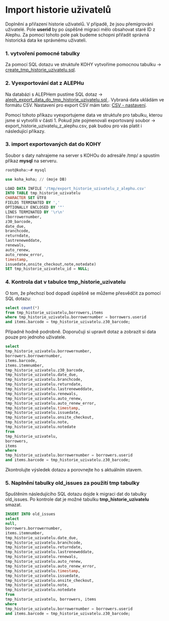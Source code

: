 # Import historie uživatelů

Doplnění a přiřazení historie uživatelů. V případě, že jsou přemigrováni uživatelé. Pole **userid** by po úspěšné migraci mělo obsahovat staré ID z Alephu. Za pomocí tohoto pole pak budeme schopni přiřadit správná historická data ke správnému uživateli.

### 1. vytvoření pomocné tabulky

Za pomocí SQL dotazu ve struktuře KOHY vytvoříme pomocnou tabulku -> [create_tmp_historie_uzivatelu.sql](https://github.com/open-source-knihovna/aleph2koha/blob/master/import_historie_vypujcek_uzivatelu/create_tmp_historie_uzivatelu.sql).

### 2. Vyexportování dat z ALEPHu

Na databázi s ALEPHem pustíme SQL dotaz -> [aleph_export_data_do_tmp_historie_uzivatelu.sql
](https://github.com/open-source-knihovna/aleph2koha/blob/master/import_historie_vypujcek_uzivatelu/aleph_export_data_do_tmp_historie_uzivatelu.sql) . 
Vybraná data ukládám ve formátu CSV. Nastavení pro export CSV mám tato:
[CSV - nastavení](https://github.com/open-source-knihovna/aleph2koha/blob/master/import_historie_vypujcek_uzivatelu/nastaveni_exportu.jpg).

Pomocí tohoto příkazu vyexportujeme data ve struktuře pro tabulku, kterou jsme si vytvořili v části 1. Pokud jste pojmenovali exportovaný soubor -> export_historie_uzivatelu_z_alephu.csv, pak budou pro vás platit i následující příkazy.

### 3. import exportovaných dat do KOHY

Soubor s daty nahrajeme na server s KOHOu do adresáře /tmp/ a spustím příkaz **mysql** na serveru.

```bash
root@koha:~# mysql
```

```sql
use koha_koha; // (moje DB)
```

```sql
LOAD DATA INFILE '/tmp/export_historie_uzivatelu_z_alephu.csv'
INTO TABLE tmp_historie_uzivatelu
CHARACTER SET UTF8
FIELDS TERMINATED BY ','
OPTIONALLY ENCLOSED BY '"'
LINES TERMINATED BY '\r\n'
(borrowernumber,
z30_barcode,
date_due,
branchcode,
returndate,
lastreneweddate,
renewals,
auto_renew,
auto_renew_error,
timestamp,
issuedate,onsite_checkout,note,notedate)
SET tmp_historie_uzivatelu_id = NULL;
```

### 4. Kontrola dat v tabulce tmp_historie_uzivatelu

O tom, že přechozí bod dopadl úspěšně se můžeme přesvědčit za pomocí SQL dotazu:

```sql
select count(*)
from tmp_historie_uzivatelu,borrowers,items 
where tmp_historie_uzivatelu.borrowernumber = borrowers.userid 
and items.barcode = tmp_historie_uzivatelu.z30_barcode;
```

Případně hodně podrobně. Doporučuji si upravit dotaz a zobrazit si data pouze pro jednoho uživatele.

```sql
select 
tmp_historie_uzivatelu.borrowernumber,
borrowers.borrowernumber,
items.barcode,
items.itemnumber,
tmp_historie_uzivatelu.z30_barcode,
tmp_historie_uzivatelu.date_due,
tmp_historie_uzivatelu.branchcode,
tmp_historie_uzivatelu.returndate,
tmp_historie_uzivatelu.lastreneweddate,
tmp_historie_uzivatelu.renewals,
tmp_historie_uzivatelu.auto_renew,
tmp_historie_uzivatelu.auto_renew_error,
tmp_historie_uzivatelu.timestamp,
tmp_historie_uzivatelu.issuedate,
tmp_historie_uzivatelu.onsite_checkout,
tmp_historie_uzivatelu.note,
tmp_historie_uzivatelu.notedate
from
tmp_historie_uzivatelu,
borrowers,
items
where 
tmp_historie_uzivatelu.borrowernumber = borrowers.userid 
and items.barcode = tmp_historie_uzivatelu.z30_barcode;
```
Zkontrolujte výsledek dotazu a porovnejte ho s aktuálním stavem. 

### 5. Naplnění tabulky old_issues za použití tmp tabulky

Spuštěním následujícího SQL dotazu dojde k migraci dat do tabulky old_issues. Po kontrole dat je možné tabulku **tmp_historie_uzivatelu** smazat.

```sql
INSERT INTO old_issues
select
null, 
borrowers.borrowernumber,
items.itemnumber,
tmp_historie_uzivatelu.date_due,
tmp_historie_uzivatelu.branchcode,
tmp_historie_uzivatelu.returndate,
tmp_historie_uzivatelu.lastreneweddate,
tmp_historie_uzivatelu.renewals,
tmp_historie_uzivatelu.auto_renew,
tmp_historie_uzivatelu.auto_renew_error,
tmp_historie_uzivatelu.timestamp,
tmp_historie_uzivatelu.issuedate,
tmp_historie_uzivatelu.onsite_checkout,
tmp_historie_uzivatelu.note,
tmp_historie_uzivatelu.notedate
from
tmp_historie_uzivatelu, borrowers, items
where 
tmp_historie_uzivatelu.borrowernumber = borrowers.userid
and items.barcode = tmp_historie_uzivatelu.z30_barcode;
```
